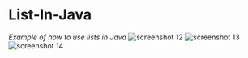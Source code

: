 # List-In-Java
*Example of how to use lists in Java*
![screenshot 12](https://user-images.githubusercontent.com/30869379/34169946-cbd39fc4-e4f1-11e7-9ea5-3d9cffa86436.jpg)
![screenshot 13](https://user-images.githubusercontent.com/30869379/34169971-ddf1b92a-e4f1-11e7-9fda-15d30b3c0cc2.jpg)
![screenshot 14](https://user-images.githubusercontent.com/30869379/34169976-e00f578a-e4f1-11e7-80d4-e06ab6fa38b0.jpg)
